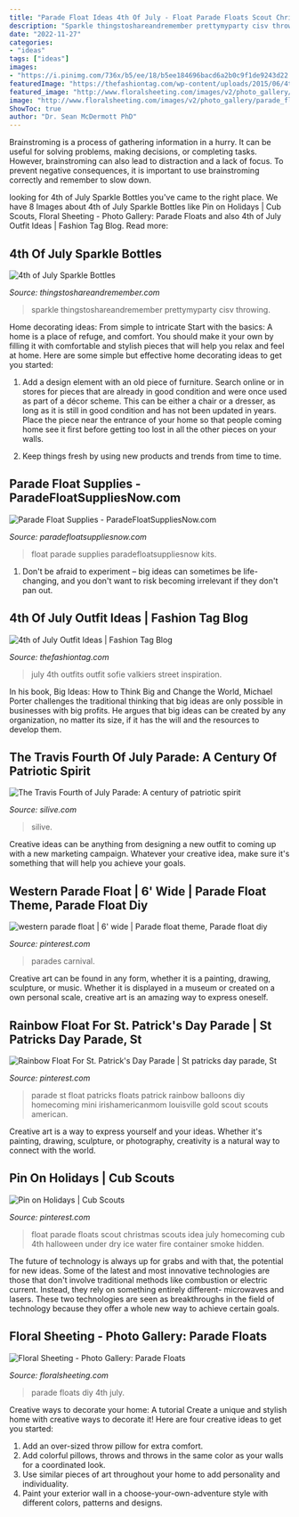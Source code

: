 ```yaml
---
title: "Parade Float Ideas 4th Of July - Float Parade Floats Scout Christmas Scouts Idea July Homecoming Cub 4th Halloween Under Dry Ice Water Fire Container Smoke Hidden"
description: "Sparkle thingstoshareandremember prettymyparty cisv throwing"
date: "2022-11-27"
categories:
- "ideas"
tags: ["ideas"]
images:
- "https://i.pinimg.com/736x/b5/ee/18/b5ee184696bacd6a2b0c9f1de9243d22.jpg"
featuredImage: "https://thefashiontag.com/wp-content/uploads/2015/06/4th-July-outfits-inspiration-3.jpg"
featured_image: "http://www.floralsheeting.com/images/v2/photo_gallery/parade_floats/diy/f169a_4th_of_July.jpg"
image: "http://www.floralsheeting.com/images/v2/photo_gallery/parade_floats/diy/f169a_4th_of_July.jpg"
ShowToc: true
author: "Dr. Sean McDermott PhD"
---
```



Brainstroming is a process of gathering information in a hurry. It can be useful for solving problems, making decisions, or completing tasks. However, brainstroming can also lead to distraction and a lack of focus. To prevent negative consequences, it is important to use brainstroming correctly and remember to slow down.

	

		
looking for 4th of July Sparkle Bottles you've came to the right place. We have 8 Images about 4th of July Sparkle Bottles like Pin on Holidays | Cub Scouts, Floral Sheeting - Photo Gallery: Parade Floats and also 4th of July Outfit Ideas | Fashion Tag Blog. Read more:
		
    
## 4th Of July Sparkle Bottles

<img loading=lazy src="https://www.thingstoshareandremember.com/wp-content/uploads/2014/07/4th-of-July-sparkle-bottles-2a.jpg" onerror="this.onerror=null;this.src='https://tse4.mm.bing.net/th?id=OIP.mBdZv_M3hLHYHKZms0Xn4AHaLN&amp;pid=15.1';" alt="4th of July Sparkle Bottles">

_Source: thingstoshareandremember.com_

>sparkle thingstoshareandremember prettymyparty cisv throwing. 

	

Home decorating ideas: From simple to intricate
Start with the basics: A home is a place of refuge, and comfort. You should make it your own by filling it with comfortable and stylish pieces that will help you relax and feel at home. Here are some simple but effective home decorating ideas to get you started:
1. Add a design element with an old piece of furniture. Search online or in stores for pieces that are already in good condition and were once used as part of a décor scheme. This can be either a chair or a dresser, as long as it is still in good condition and has not been updated in years. Place the piece near the entrance of your home so that people coming home see it first before getting too lost in all the other pieces on your walls.

2. Keep things fresh by using new products and trends from time to time.

    
## Parade Float Supplies - ParadeFloatSuppliesNow.com

<img loading=lazy src="http://www.paradefloatsuppliesnow.com/-/media/14f41f6cac044152b88e04764ca506de.ashx" onerror="this.onerror=null;this.src='https://tse4.mm.bing.net/th?id=OIP.LyFetEc506DM70SNz4pW1QHaDr&amp;pid=15.1';" alt="Parade Float Supplies - ParadeFloatSuppliesNow.com">

_Source: paradefloatsuppliesnow.com_

>float parade supplies paradefloatsuppliesnow kits. 

	

1. Don't be afraid to experiment – big ideas can sometimes be life-changing, and you don't want to risk becoming irrelevant if they don't pan out.

    
## 4th Of July Outfit Ideas | Fashion Tag Blog

<img loading=lazy src="https://thefashiontag.com/wp-content/uploads/2015/06/4th-July-outfits-inspiration-3.jpg" onerror="this.onerror=null;this.src='https://tse3.mm.bing.net/th?id=OIP.CSmOl23zSmCSkcSSEKzOIgHaLH&amp;pid=15.1';" alt="4th of July Outfit Ideas | Fashion Tag Blog">

_Source: thefashiontag.com_

>july 4th outfits outfit sofie valkiers street inspiration. 

	

In his book, Big Ideas: How to Think Big and Change the World, Michael Porter challenges the traditional thinking that big ideas are only possible in businesses with big profits. He argues that big ideas can be created by any organization, no matter its size, if it has the will and the resources to develop them.

    
## The Travis Fourth Of July Parade: A Century Of Patriotic Spirit

<img loading=lazy src="https://www.silive.com/resizer/88BkJdWBGtTqB8eT_Wsv7xx5VB4=/1280x0/smart/advancelocal-adapter-image-uploads.s3.amazonaws.com/image.silive.com/home/silive-media/width2048/img/westshore/photo/paradejpg-c617932aee9df8be.jpg" onerror="this.onerror=null;this.src='https://tse3.mm.bing.net/th?id=OIP.2Y1Aj86efbXN_sbMzsrtMgHaF0&amp;pid=15.1';" alt="The Travis Fourth of July Parade: A century of patriotic spirit">

_Source: silive.com_

>silive. 

	

Creative ideas can be anything from designing a new outfit to coming up with a new marketing campaign. Whatever your creative idea, make sure it's something that will help you achieve your goals.

    
## Western Parade Float | 6&#039; Wide | Parade Float Theme, Parade Float Diy

<img loading=lazy src="https://i.pinimg.com/736x/db/80/30/db803051626adc1077908b9b47a4adf6.jpg" onerror="this.onerror=null;this.src='https://tse1.mm.bing.net/th?id=OIP.ZfTf-KrKXyy2gK5s88zasAHaE8&amp;pid=15.1';" alt="western parade float | 6&#039; wide | Parade float theme, Parade float diy">

_Source: pinterest.com_

>parades carnival. 

	

Creative art can be found in any form, whether it is a painting, drawing, sculpture, or music. Whether it is displayed in a museum or created on a own personal scale, creative art is an amazing way to express oneself.

    
## Rainbow Float For St. Patrick&#039;s Day Parade | St Patricks Day Parade, St

<img loading=lazy src="https://i.pinimg.com/originals/e9/7b/1d/e97b1dc19a1f74d67aa99458a4021268.jpg" onerror="this.onerror=null;this.src='https://tse2.mm.bing.net/th?id=OIP.DsQm90UMoNgRAjk51fQ7xgHaGh&amp;pid=15.1';" alt="Rainbow Float For St. Patrick&#039;s Day Parade | St patricks day parade, St">

_Source: pinterest.com_

>parade st float patricks floats patrick rainbow balloons diy homecoming mini irishamericanmom louisville gold scout scouts american. 

	

Creative art is a way to express yourself and your ideas. Whether it's painting, drawing, sculpture, or photography, creativity is a natural way to connect with the world.

    
## Pin On Holidays | Cub Scouts

<img loading=lazy src="https://i.pinimg.com/736x/b5/ee/18/b5ee184696bacd6a2b0c9f1de9243d22.jpg" onerror="this.onerror=null;this.src='https://tse1.mm.bing.net/th?id=OIP.TeiJ3PPVS0Kq1tyL3I28yAHaFg&amp;pid=15.1';" alt="Pin on Holidays | Cub Scouts">

_Source: pinterest.com_

>float parade floats scout christmas scouts idea july homecoming cub 4th halloween under dry ice water fire container smoke hidden. 

	

The future of technology is always up for grabs and with that, the potential for new ideas. Some of the latest and most innovative technologies are those that don't involve traditional methods like combustion or electric current. Instead, they rely on something entirely different- microwaves and lasers. These two technologies are seen as breakthroughs in the field of technology because they offer a whole new way to achieve certain goals.

    
## Floral Sheeting - Photo Gallery: Parade Floats

<img loading=lazy src="http://www.floralsheeting.com/images/v2/photo_gallery/parade_floats/diy/f169a_4th_of_July.jpg" onerror="this.onerror=null;this.src='https://tse1.mm.bing.net/th?id=OIP.RlmKurM2CrTdLwHKNBn9WgHaEx&amp;pid=15.1';" alt="Floral Sheeting - Photo Gallery: Parade Floats">

_Source: floralsheeting.com_

>parade floats diy 4th july. 

	

Creative ways to decorate your home: A tutorial
Create a unique and stylish home with creative ways to decorate it! Here are four creative ideas to get you started: 
1. Add an over-sized throw pillow for extra comfort.
2. Add colorful pillows, throws and throws in the same color as your walls for a coordinated look. 
3. Use similar pieces of art throughout your home to add personality and individuality. 
4. Paint your exterior wall in a choose-your-own-adventure style with different colors, patterns and designs.

